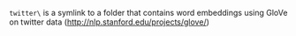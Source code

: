 `twitter\` is a symlink to a folder that contains word embeddings using GloVe on twitter data (http://nlp.stanford.edu/projects/glove/)